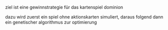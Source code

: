 ziel ist eine gewinnstrategie für das kartenspiel dominion

dazu wird zuerst ein spiel ohne aktionskarten simuliert, daraus folgend dann ein genetischer algorithmus zur optimierung
